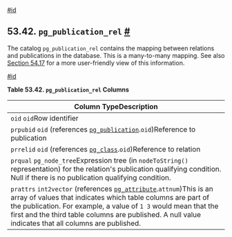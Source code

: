[#id](#CATALOG-PG-PUBLICATION-REL)

## 53.42. `pg_publication_rel` [#](#CATALOG-PG-PUBLICATION-REL)

The catalog `pg_publication_rel` contains the mapping between relations and publications in the database. This is a many-to-many mapping. See also [Section 54.17](view-pg-publication-tables) for a more user-friendly view of this information.

[#id](#id-1.10.4.44.4)

**Table 53.42. `pg_publication_rel` Columns**

| Column TypeDescription                                                                                                                                                                                                                                                                                                                  |
| --------------------------------------------------------------------------------------------------------------------------------------------------------------------------------------------------------------------------------------------------------------------------------------------------------------------------------------- |
| `oid` `oid`Row identifier                                                                                                                                                                                                                                                                                                               |
| `prpubid` `oid` (references [`pg_publication`](catalog-pg-publication).`oid`)Reference to publication                                                                                                                                                                                                                                   |
| `prrelid` `oid` (references [`pg_class`](catalog-pg-class).`oid`)Reference to relation                                                                                                                                                                                                                                                  |
| `prqual` `pg_node_tree`Expression tree (in `nodeToString()` representation) for the relation's publication qualifying condition. Null if there is no publication qualifying condition.                                                                                                                                                  |
| `prattrs` `int2vector` (references [`pg_attribute`](catalog-pg-attribute).`attnum`)This is an array of values that indicates which table columns are part of the publication. For example, a value of `1 3` would mean that the first and the third table columns are published. A null value indicates that all columns are published. |
